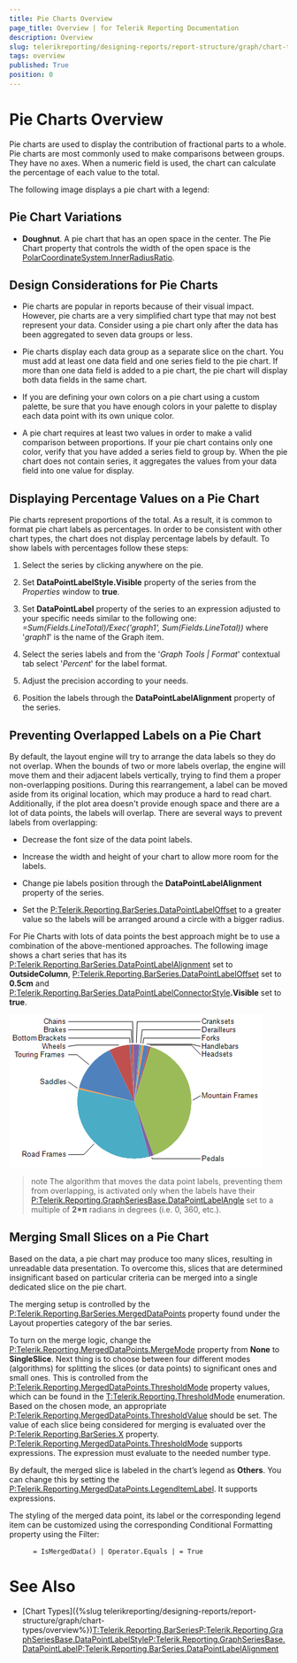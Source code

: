 ```yaml
---
title: Pie Charts Overview
page_title: Overview | for Telerik Reporting Documentation
description: Overview
slug: telerikreporting/designing-reports/report-structure/graph/chart-types/pie-charts/overview
tags: overview
published: True
position: 0
---
```


# Pie Charts Overview



Pie charts are used to display the contribution of fractional parts to a whole. Pie charts are most commonly
        used to make comparisons between groups. They have no axes. When a numeric field is used, the chart can calculate
        the percentage of each value to the total.
      

The following image displays a pie chart with a legend:

## Pie Chart Variations

* __Doughnut__. A pie chart that has an open space in the center. The Pie Chart property that controls the width of the open space
              is the 
              [PolarCoordinateSystem.InnerRadiusRatio](https://docs.telerik.com/reporting/p-telerik-reporting-polarcoordinatesystem-innerradiusratio).
            

## Design Considerations for Pie Charts

* Pie charts are popular in reports because of their visual impact. However, pie charts are a very
              simplified chart type that may not best represent your data. Consider using a pie chart only after the data has
              been aggregated to seven data groups or less.
            

* Pie charts display each data group as a separate slice on the chart. You must add at least one data
              field and one series field to the pie chart. If more than one data field is added to a pie chart, the pie chart
              will display both data fields in the same chart.
            

* If you are defining your own colors on a pie chart using a custom palette, be sure that you have
              enough colors in your palette to display each data point with its own unique color.
            

* A pie chart requires at least two values in order to make a valid comparison between proportions.
              If your pie chart contains only one color, verify that you have added a series field to group by. When the pie chart
              does not contain series, it aggregates the values from your data field into one value for display.
            

## Displaying Percentage Values on a Pie Chart

Pie charts represent proportions of the total. As a result, it is common to format pie chart
          labels as percentages. In order to be consistent with other chart types, the chart does not display percentage labels by default.
          To show labels with percentages follow these steps:
        

1. Select the series by clicking anywhere on the pie.

1. Set __DataPointLabelStyle.Visible__ property of the series from the *Properties* window to __true__.
            

1. Set __DataPointLabel__ property of the series to an expression adjusted to your specific needs similar to the following one: *=Sum(Fields.LineTotal)/Exec('graph1', Sum(Fields.LineTotal))* where '*graph1*' is the name of the Graph item.
            

1. Select the series labels and from the '*Graph Tools | Format*' contextual tab select '*Percent*' for the label format.
            

1. Adjust the precision according to your needs.

1. Position the labels through the __DataPointLabelAlignment__ property of the series.
            

## Preventing Overlapped Labels on a Pie Chart

By default, the layout engine will try to arrange the data labels so they do not overlap. When the bounds of two or more labels overlap,
          the engine will move them and their adjacent labels vertically, trying to find them a proper non-overlapping positions. During this rearrangement,
          a label can be moved aside from its original location, which may produce a hard to read chart. Additionally, if the plot area doesn't provide
          enough space and there are a lot of data points, the labels will overlap. There are several ways to prevent labels from overlapping:
        

* Decrease the font size of the data point labels.

* Increase the width and height of your chart to allow more room for the labels.

* Change pie labels position through the __DataPointLabelAlignment__ property of the series.
            

* Set the [P:Telerik.Reporting.BarSeries.DataPointLabelOffset]() to a greater value
              so the labels will be arranged around a circle with a bigger radius.
            

For Pie Charts with lots of data points the best approach might be to use a combination of the above-mentioned approaches.
          The following image shows a chart series that has its
          [P:Telerik.Reporting.BarSeries.DataPointLabelAlignment]() set to __OutsideColumn__,
          [P:Telerik.Reporting.BarSeries.DataPointLabelOffset]() set to __0.5cm__
          and [P:Telerik.Reporting.BarSeries.DataPointLabelConnectorStyle]()__.Visible__
          set to __true__.
          
  ![Outside Column Pie Chart](images/Graph/OutsideColumnPieChart.png)

>note The algorithm that moves the data point labels, preventing them from overlapping, is activated only when the labels have their            [P:Telerik.Reporting.GraphSeriesBase.DataPointLabelAngle]() set to a multiple of  __2*π__  radians in degrees (i.e. 0, 360, etc.).          


## Merging Small Slices on a Pie Chart

Based on the data, a pie chart may produce too many slices, resulting in unreadable data presentation.
          To overcome this, slices that are determined insignificant based on particular criteria can be merged into a single dedicated slice on the pie chart.
        

The merging setup is controlled by the [P:Telerik.Reporting.BarSeries.MergedDataPoints]() property 
          found under the Layout properties category of the bar series.
        

To turn on the merge logic, change the [P:Telerik.Reporting.MergedDataPoints.MergeMode]() property 
          from __None__ to __SingleSlice__. Next thing is to choose between four different modes (algorithms) 
          for splitting the slices (or data points) to significant ones and small ones. This is controlled from the 
          [P:Telerik.Reporting.MergedDataPoints.ThresholdMode]() property values, 
          which can be found in the [T:Telerik.Reporting.ThresholdMode]() enumeration.
          Based on the chosen mode, an appropriate [P:Telerik.Reporting.MergedDataPoints.ThresholdValue]() should be set.
          The value of each slice being considered for merging is evaluated over the [P:Telerik.Reporting.BarSeries.X]() property.
          [P:Telerik.Reporting.MergedDataPoints.ThresholdMode]() supports expressions. 
          The expression must evaluate to the needed number type.
        

By default, the merged slice is labeled in the chart’s legend as __Others__. You can change this by setting the 
          [P:Telerik.Reporting.MergedDataPoints.LegendItemLabel](). It supports expressions.
        

The styling of the merged data point, its label or the corresponding legend item can be customized using the corresponding Conditional Formatting property using the Filter:
          
          = IsMergedData() | Operator.Equals | = True
          

# See Also


 * [Chart Types]({%slug telerikreporting/designing-reports/report-structure/graph/chart-types/overview%})[T:Telerik.Reporting.BarSeries]()[P:Telerik.Reporting.GraphSeriesBase.DataPointLabelStyle]()[P:Telerik.Reporting.GraphSeriesBase.DataPointLabel]()[P:Telerik.Reporting.BarSeries.DataPointLabelAlignment]()
